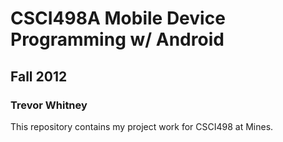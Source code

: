 # CSCI498A Mobile Device Programming w/ Android
## Fall 2012
### Trevor Whitney

This repository contains my project work for CSCI498 at Mines.